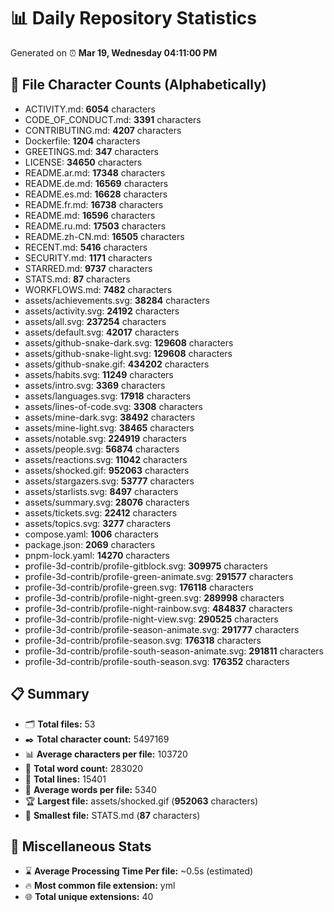 # 📊 Daily Repository Statistics
Generated on ⏰ **Mar 19, Wednesday 04:11:00 PM**

## 📂 File Character Counts (Alphabetically)
- ACTIVITY.md: **6054** characters
- CODE_OF_CONDUCT.md: **3391** characters
- CONTRIBUTING.md: **4207** characters
- Dockerfile: **1204** characters
- GREETINGS.md: **347** characters
- LICENSE: **34650** characters
- README.ar.md: **17348** characters
- README.de.md: **16569** characters
- README.es.md: **16628** characters
- README.fr.md: **16738** characters
- README.md: **16596** characters
- README.ru.md: **17503** characters
- README.zh-CN.md: **16505** characters
- RECENT.md: **5416** characters
- SECURITY.md: **1171** characters
- STARRED.md: **9737** characters
- STATS.md: **87** characters
- WORKFLOWS.md: **7482** characters
- assets/achievements.svg: **38284** characters
- assets/activity.svg: **24192** characters
- assets/all.svg: **237254** characters
- assets/default.svg: **42017** characters
- assets/github-snake-dark.svg: **129608** characters
- assets/github-snake-light.svg: **129608** characters
- assets/github-snake.gif: **434202** characters
- assets/habits.svg: **11249** characters
- assets/intro.svg: **3369** characters
- assets/languages.svg: **17918** characters
- assets/lines-of-code.svg: **3308** characters
- assets/mine-dark.svg: **38492** characters
- assets/mine-light.svg: **38465** characters
- assets/notable.svg: **224919** characters
- assets/people.svg: **56874** characters
- assets/reactions.svg: **11042** characters
- assets/shocked.gif: **952063** characters
- assets/stargazers.svg: **53777** characters
- assets/starlists.svg: **8497** characters
- assets/summary.svg: **28076** characters
- assets/tickets.svg: **22412** characters
- assets/topics.svg: **3277** characters
- compose.yaml: **1006** characters
- package.json: **2069** characters
- pnpm-lock.yaml: **14270** characters
- profile-3d-contrib/profile-gitblock.svg: **309975** characters
- profile-3d-contrib/profile-green-animate.svg: **291577** characters
- profile-3d-contrib/profile-green.svg: **176118** characters
- profile-3d-contrib/profile-night-green.svg: **289998** characters
- profile-3d-contrib/profile-night-rainbow.svg: **484837** characters
- profile-3d-contrib/profile-night-view.svg: **290525** characters
- profile-3d-contrib/profile-season-animate.svg: **291777** characters
- profile-3d-contrib/profile-season.svg: **176318** characters
- profile-3d-contrib/profile-south-season-animate.svg: **291811** characters
- profile-3d-contrib/profile-south-season.svg: **176352** characters

## 📋 Summary
- 🗂️ **Total files:** 53
- ✒️ **Total character count:** 5497169
- 📊 **Average characters per file:** 103720
- 📝 **Total word count:** 283020
- 🧾 **Total lines:** 15401
- 📐 **Average words per file:** 5340
- 🏆 **Largest file:** assets/shocked.gif (**952063** characters)
- 🥉 **Smallest file:** STATS.md (**87** characters)

## 🌟 Miscellaneous Stats
- ⌛ **Average Processing Time Per file:** ~0.5s (estimated)
- 🔥 **Most common file extension:** yml
- 🌐 **Total unique extensions:** 40
